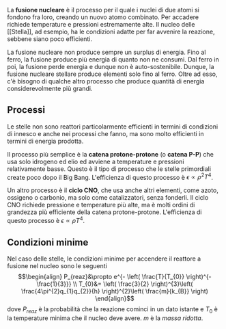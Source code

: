 La **fusione nucleare** è il processo per il quale i nuclei di due atomi si fondono fra loro, creando un nuovo atomo combinato. Per accadere richiede temperature e pressioni estremamente alte. Il nucleo delle [[Stella]], ad esempio, ha le condizioni adatte per far avvenire la reazione, sebbene siano poco efficienti.

La fusione nucleare non produce sempre un surplus di energia. Fino al ferro, la fusione produce più energia di quanto non ne consumi. Dal ferro in poi, la fusione perde energia e dunque non è auto-sostenibile. Dunque, la fusione nucleare stellare produce elementi solo fino al ferro. Oltre ad esso, c'è bisogno di qualche altro processo che produce quantità di energia considerevolmente più grandi.

## Processi
Le stelle non sono reattori particolarmente efficienti in termini di condizioni di innesco e anche nei processi che fanno, ma sono molto efficienti in termini di energia prodotta.

Il processo più semplice è la **catena protone-protone** (o **catena P-P**) che usa solo idrogeno ed elio ed avviene a temperature e pressioni relativamente basse. Questo è il tipo di processo che le stelle primordiali create poco dopo il Big Bang. L'efficienza di questo processo è $\epsilon\propto \rho^{2}T^{4}$.

Un altro processo è il **ciclo CNO**, che usa anche altri elementi, come azoto, ossigeno o carbonio, ma solo come catalizzatori, senza fonderli. Il ciclo CNO richiede pressione e temperature più alte, ma è molti ordini di grandezza più efficiente della catena protone-protone. L'efficienza di questo processo è $\epsilon\propto \rho T^{4}$.

## Condizioni minime
Nel caso delle stelle, le condizioni minime per accendere il reattore a fusione nel nucleo sono le seguenti
$$\begin{align}
P_{reaz}&\propto e^{- \left( \frac{T}{T_{0}} \right)^{- \frac{1}{3}}} \\
T_{0}&= \left( \frac{3}{2} \right)^{3}\left( \frac{4\pi^{2}q_{1}q_{2}}{h} \right)^{2}\left( \frac{m}{k_{B}} \right)
\end{align}$$
dove $P_{reaz}$ è la probabilità che la reazione cominci in un dato istante e $T_{0}$ è la temperature minima che il nucleo deve avere. $m$ è la *massa ridotta*.